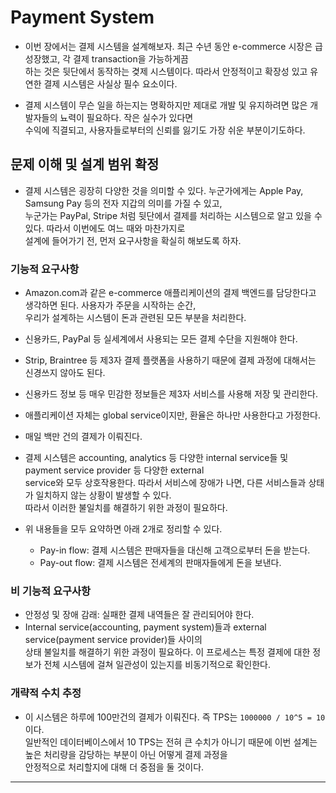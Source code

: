 # Payment System

- 이번 장에서는 결제 시스템을 설계해보자. 최근 수년 동안 e-commerce 시장은 급성장했고, 각 결제 transaction을 가능하게끔  
  하는 것은 뒷단에서 동작하는 겾제 시스템이다. 따라서 안정적이고 확장성 있고 유연한 결제 시스템은 사실상 필수 요소이다.

- 결제 시스템이 무슨 일을 하는지는 명확하지만 제대로 개발 및 유지하려면 많은 개발자들의 뇨력이 필요하다. 작은 실수가 있다면  
  수익에 직결되고, 사용자들로부터의 신뢰를 잃기도 가장 쉬운 부분이기도하다.

## 문제 이해 및 설계 범위 확정

- 결제 시스템은 굉장히 다양한 것을 의미할 수 있다. 누군가에게는 Apple Pay, Samsung Pay 등의 전자 지갑의 의미를 가질 수 있고,  
  누군가는 PayPal, Stripe 처럼 뒷단에서 결제를 처리하는 시스템으로 알고 있을 수 있다. 따라서 이번에도 여느 때와 마찬가지로  
  설계에 들어가기 전, 먼저 요구사항을 확실히 해보도록 하자.

### 기능적 요구사항

- Amazon.com과 같은 e-commerce 애플리케이션의 결제 백엔드를 담당한다고 생각하면 된다. 사용자가 주문을 시작하는 순간,  
  우리가 설계하는 시스템이 돈과 관련된 모든 부분을 처리한다.

- 신용카드, PayPal 등 실세계에서 사용되는 모든 결제 수단을 지원해야 한다.

- Strip, Braintree 등 제3자 결제 플랫폼을 사용하기 때문에 결제 과정에 대해서는 신경쓰지 않아도 된다.

- 신용카드 정보 등 매우 민감한 정보들은 제3자 서비스를 사용해 저장 및 관리한다.

- 애플리케이션 자체는 global service이지만, 환율은 하나만 사용한다고 가정한다.

- 매일 백만 건의 결제가 이뤄진다.

- 결제 시스템은 accounting, analytics 등 다양한 internal service들 및 payment service provider 등 다양한 external  
  service와 모두 상호작용한다. 따라서 서비스에 장애가 나면, 다른 서비스들과 상태가 일치하지 않는 상황이 발생할 수 있다.  
  따라서 이러한 불일치를 해결하기 위한 과정이 필요하다.

- 위 내용들을 모두 요약하면 아래 2개로 정리할 수 있다.

  - Pay-in flow: 결제 시스템은 판매자들을 대신해 고객으로부터 돈을 받는다.
  - Pay-out flow: 결제 시스템은 전세계의 판매자들에게 돈을 보낸다.

### 비 기능적 요구사항

- 안정성 및 장애 감래: 실패한 결제 내역들은 잘 관리되어야 한다.
- Internal service(accounting, payment system)들과 external service(payment service provider)들 사이의  
  상태 불일치를 해결하기 위한 과정이 필요하다. 이 프로세스는 특정 결제에 대한 정보가 전체 시스템에 걸쳐 일관성이 있는지를 비동기적으로 확인한다.

### 개략적 수치 추정

- 이 시스템은 하루에 100만건의 결제가 이뤄진다. 즉 TPS는 `1000000 / 10^5 = 10`이다.  
  일반적인 데이터베이스에서 10 TPS는 전혀 큰 수치가 아니기 때문에 이번 설계는 높은 처리량을 감당하는 부분이 아닌 어떻게 결제 과정을  
  안정적으로 처리할지에 대해 더 중점을 둘 것이다.

---
